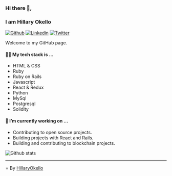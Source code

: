 ### Hi there 👋,
### I am Hillary Okello

[![Github](https://img.shields.io/badge/-Github-000?style=flat&logo=Github&logoColor=white)](https://github.com/HillaryOkello)
[![Linkedin](https://img.shields.io/badge/-LinkedIn-blue?style=flat&logo=Linkedin&logoColor=white)](https://www.linkedin.com/in/hillary-okello-b173101a4/)
[![Twitter](https://img.shields.io/badge/-Twitter-blue?style=flat&logo=Twitter&logoColor=white)](https://twitter.com/Kellyhillary4)

Welcome to my GitHub page.

#### 👨‍💻 My tech stack is ...
* HTML & CSS
* Ruby
* Ruby on Rails
* Javascript
* React & Redux
* Python
* MySql
* Postgresql
* Solidity

#### 🔭 I’m currently working on ...
* Contributing to open source projects.
* Building projects with React and Rails.
* Building and contributing to blockchain projects.

![Github stats](https://github-readme-stats.vercel.app/api?username=HillaryOkello)

<hr/>


 :star: By [HillaryOkello](https://github.com/HillaryOkello)
